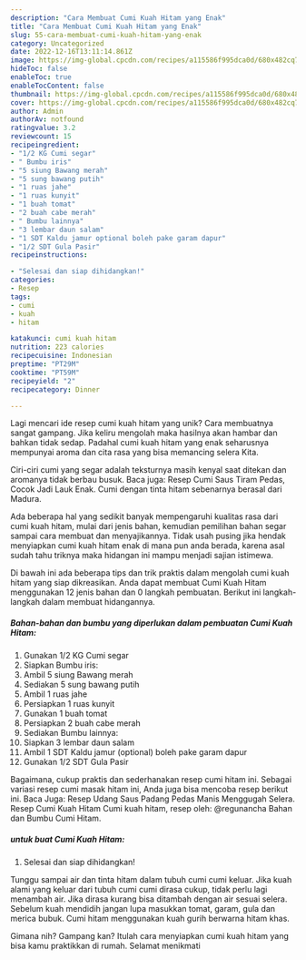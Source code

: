 ```yaml
---
description: "Cara Membuat Cumi Kuah Hitam yang Enak"
title: "Cara Membuat Cumi Kuah Hitam yang Enak"
slug: 55-cara-membuat-cumi-kuah-hitam-yang-enak
category: Uncategorized
date: 2022-12-16T13:11:14.861Z
image: https://img-global.cpcdn.com/recipes/a115586f995dca0d/680x482cq70/cumi-kuah-hitam-foto-resep-utama.jpg
hideToc: false
enableToc: true
enableTocContent: false
thumbnail: https://img-global.cpcdn.com/recipes/a115586f995dca0d/680x482cq70/cumi-kuah-hitam-foto-resep-utama.jpg
cover: https://img-global.cpcdn.com/recipes/a115586f995dca0d/680x482cq70/cumi-kuah-hitam-foto-resep-utama.jpg
author: Admin
authorAv: notfound
ratingvalue: 3.2
reviewcount: 15
recipeingredient:
- "1/2 KG Cumi segar"
- " Bumbu iris"
- "5 siung Bawang merah"
- "5 sung bawang putih"
- "1 ruas jahe"
- "1 ruas kunyit"
- "1 buah tomat"
- "2 buah cabe merah"
- " Bumbu lainnya"
- "3 lembar daun salam"
- "1 SDT Kaldu jamur optional boleh pake garam dapur"
- "1/2 SDT Gula Pasir"
recipeinstructions:

- "Selesai dan siap dihidangkan!"
categories:
- Resep
tags:
- cumi
- kuah
- hitam

katakunci: cumi kuah hitam 
nutrition: 223 calories
recipecuisine: Indonesian
preptime: "PT29M"
cooktime: "PT59M"
recipeyield: "2"
recipecategory: Dinner

---
```





Lagi mencari ide resep cumi kuah hitam yang unik? Cara membuatnya sangat gampang. Jika keliru mengolah maka hasilnya akan hambar dan bahkan tidak sedap. Padahal cumi kuah hitam yang enak seharusnya mempunyai aroma dan cita rasa yang bisa memancing selera Kita.





Ciri-ciri cumi yang segar adalah teksturnya masih kenyal saat ditekan dan aromanya tidak berbau busuk. Baca juga: Resep Cumi Saus Tiram Pedas, Cocok Jadi Lauk Enak. Cumi dengan tinta hitam sebenarnya berasal dari Madura.

Ada beberapa hal yang sedikit banyak mempengaruhi kualitas rasa dari cumi kuah hitam, mulai dari jenis bahan, kemudian pemilihan bahan segar sampai cara membuat dan menyajikannya. Tidak usah pusing jika hendak menyiapkan cumi kuah hitam enak di mana pun anda berada, karena asal sudah tahu triknya maka hidangan ini mampu menjadi sajian istimewa.






Di bawah ini ada beberapa tips dan trik praktis dalam mengolah cumi kuah hitam yang siap dikreasikan. Anda dapat membuat Cumi Kuah Hitam menggunakan 12 jenis bahan dan 0 langkah pembuatan. Berikut ini langkah-langkah dalam membuat hidangannya.

<!--inarticleads1-->

##### Bahan-bahan dan bumbu yang diperlukan dalam pembuatan Cumi Kuah Hitam:

1. Gunakan 1/2 KG Cumi segar
1. Siapkan  Bumbu iris:
1. Ambil 5 siung Bawang merah
1. Sediakan 5 sung bawang putih
1. Ambil 1 ruas jahe
1. Persiapkan 1 ruas kunyit
1. Gunakan 1 buah tomat
1. Persiapkan 2 buah cabe merah
1. Sediakan  Bumbu lainnya:
1. Siapkan 3 lembar daun salam
1. Ambil 1 SDT Kaldu jamur (optional) boleh pake garam dapur
1. Gunakan 1/2 SDT Gula Pasir


Bagaimana, cukup praktis dan sederhanakan resep cumi hitam ini. Sebagai variasi resep cumi masak hitam ini, Anda juga bisa mencoba resep berikut ini. Baca Juga: Resep Udang Saus Padang Pedas Manis Menggugah Selera. Resep Cumi Kuah Hitam Cumi kuah hitam, resep oleh: @regunancha Bahan dan Bumbu Cumi Hitam. 

<!--inarticleads2-->

#####  untuk buat Cumi Kuah Hitam:


1. Selesai dan siap dihidangkan!

Tunggu sampai air dan tinta hitam dalam tubuh cumi cumi keluar. Jika kuah alami yang keluar dari tubuh cumi cumi dirasa cukup, tidak perlu lagi menambah air. Jika dirasa kurang bisa ditambah dengan air sesuai selera. Sebelum kuah mendidih jangan lupa masukkan tomat, garam, gula dan merica bubuk. Cumi hitam menggunakan kuah gurih berwarna hitam khas. 

Gimana nih? Gampang kan? Itulah cara menyiapkan cumi kuah hitam yang bisa kamu praktikkan di rumah. Selamat menikmati
